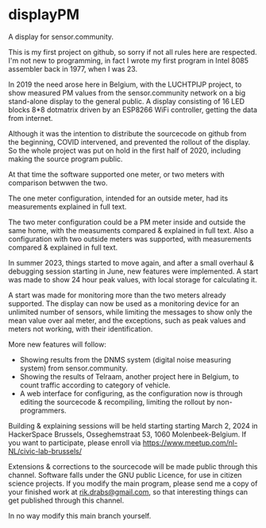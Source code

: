 # displayPM

A display for sensor.community.

This is my first project on github, so sorry if not all rules here are respected.
I'm not new to programming, in fact I wrote my first program in Intel 8085 assembler back in 1977, when I was 23.

In 2019 the need arose here in Belgium, with the LUCHTPIJP project, to show measured PM values from the 
sensor.community network on a big stand-alone display to the general public. A display consisting of 
16 LED blocks 8*8 dotmatrix driven by an ESP8266 WiFi controller, getting the data from internet.

Although it was the intention to distribute the sourcecode on github from the beginning, COVID intervened,
and prevented the rollout of the display.
So the whole project was put on hold in the first half of 2020, including making the source program public.

At that time the software supported one meter, or two meters with comparison betwwen the two.

The one meter configuration, intended for an outside meter, had its measurements explained in full text.

The two meter configuration could be a PM meter inside and outside the same home, with the measuments compared & explained 
in full text. Also a configuration with two outside meters was supported, with measurements compared & explained in full text.

In summer 2023, things started to move again, and after a small overhaul & debugging session starting in June, new features 
were implemented. A start was made to show 24 hour peak values, with local storage for calculating it. 

A start was made for monitoring more than the two meters already supported.
The display can now be used as a monitoring device for an unlimited number of sensors, while limiting the messages 
to show only the mean value over aal meter, and the exceptions, such as peak values and meters not working, 
with their identification.

More new features will follow:

- Showing results from the DNMS system (digital noise measuring system) from sensor.community.
- Showing the results of Telraam, another project here in Belgium, to count traffic according to category of vehicle.
- A web interface for configuring, as the configuration now is through editing the sourcecode & recompiling,
  limiting the rollout by non-programmers.

Building & explaining sessions will be held starting starting March 2, 2024 in HackerSpace Brussels, Osseghemstraat 53, 
1060 Molenbeek-Belgium. If you want to participate, please enroll via https://www.meetup.com/nl-NL/civic-lab-brussels/

Extensions & corrections to the sourcecode will be made public through this channel.
Software falls under the GNU public Licence, for use in citizen science projects.
If you modify the main program, please send me a copy of your finished work at rik.drabs@gmail.com,
so that interesting things can get published through this channel.

In no way modify this main branch yourself.
